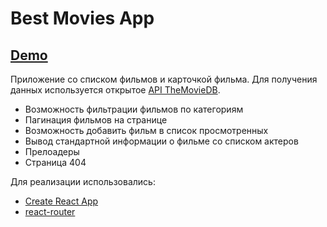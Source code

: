 # Best Movies App

## [Demo](https://best-movies-app.netlify.com/movies)

Приложение со списком фильмов и карточкой фильма. Для получения данных используется открытое [API TheMovieDB](https://www.themoviedb.org/documentation/api?language=ru).

- Возможность фильтрации фильмов по категориям
- Пагинация фильмов на странице
- Возможность добавить фильм в список просмотренных
- Вывод стандартной информации о фильме со списком актеров
- Прелоадеры
- Страница 404

Для реализации использовались:

- [Create React App](https://github.com/facebookincubator/create-react-app)
- [react-router](https://www.npmjs.com/package/react-router)
